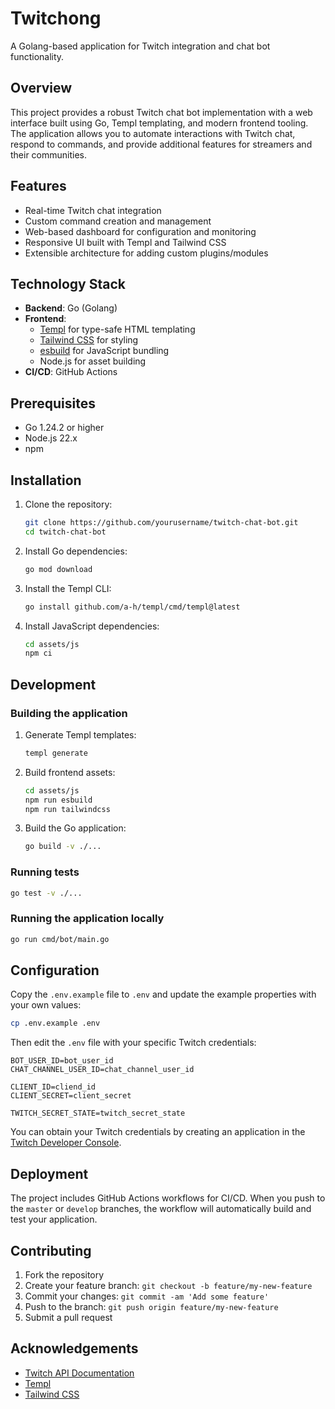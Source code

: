 # Twitchong

A Golang-based application for Twitch integration and chat bot functionality.

## Overview

This project provides a robust Twitch chat bot implementation with a web interface built using Go, Templ templating, and modern frontend tooling. The application allows you to automate interactions with Twitch chat, respond to commands, and provide additional features for streamers and their communities.

## Features

- Real-time Twitch chat integration
- Custom command creation and management
- Web-based dashboard for configuration and monitoring
- Responsive UI built with Templ and Tailwind CSS
- Extensible architecture for adding custom plugins/modules

## Technology Stack

- **Backend**: Go (Golang)
- **Frontend**:
  - [Templ](https://github.com/a-h/templ) for type-safe HTML templating
  - [Tailwind CSS](https://tailwindcss.com/) for styling
  - [esbuild](https://esbuild.github.io/) for JavaScript bundling
  - Node.js for asset building
- **CI/CD**: GitHub Actions

## Prerequisites

- Go 1.24.2 or higher
- Node.js 22.x
- npm

## Installation

1. Clone the repository:
   ```bash
   git clone https://github.com/yourusername/twitch-chat-bot.git
   cd twitch-chat-bot
   ```

2. Install Go dependencies:
   ```bash
   go mod download
   ```

3. Install the Templ CLI:
   ```bash
   go install github.com/a-h/templ/cmd/templ@latest
   ```

4. Install JavaScript dependencies:
   ```bash
   cd assets/js
   npm ci
   ```

## Development

### Building the application

1. Generate Templ templates:
   ```bash
   templ generate
   ```

2. Build frontend assets:
   ```bash
   cd assets/js
   npm run esbuild
   npm run tailwindcss
   ```

3. Build the Go application:
   ```bash
   go build -v ./...
   ```

### Running tests

```bash
go test -v ./...
```

### Running the application locally

```bash
go run cmd/bot/main.go
```

## Configuration

Copy the `.env.example` file to `.env` and update the example properties with your own values:

```bash
cp .env.example .env
```

Then edit the `.env` file with your specific Twitch credentials:

```
BOT_USER_ID=bot_user_id
CHAT_CHANNEL_USER_ID=chat_channel_user_id

CLIENT_ID=cliend_id
CLIENT_SECRET=client_secret

TWITCH_SECRET_STATE=twitch_secret_state

```

You can obtain your Twitch credentials by creating an application in the [Twitch Developer Console](https://dev.twitch.tv/console/apps).

## Deployment

The project includes GitHub Actions workflows for CI/CD. When you push to the `master` or `develop` branches, the workflow will automatically build and test your application.

## Contributing

1. Fork the repository
2. Create your feature branch: `git checkout -b feature/my-new-feature`
3. Commit your changes: `git commit -am 'Add some feature'`
4. Push to the branch: `git push origin feature/my-new-feature`
5. Submit a pull request

## Acknowledgements

- [Twitch API Documentation](https://dev.twitch.tv/docs/)
- [Templ](https://github.com/a-h/templ)
- [Tailwind CSS](https://tailwindcss.com)
